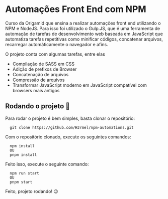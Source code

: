 # Automações Front End com NPM

Curso da Origamid que ensina a realizar automações front end utilizando o NPM e NodeJS. Para isso foi utilizado o Gulp.JS, que é uma 
ferramenta de automação de tarefas de desenvolvimento web baseada em JavaScript que automatiza tarefas repetitivas como
minificar códigos, concatenar arquivos, recarregar automáticamente o navegador e afins.

O projeto conta com algumas tarefas, entre elas

- Compilação de SASS em CSS
- Adição de prefixos de Browser
- Concatenação de arquivos
- Compressão de arquivos
- Transformar JavaScript moderno em JavaScript compatível com browsers mais antigos

## Rodando o projeto 🚀

Para rodar o projeto é bem simples, basta clonar o repositório:

```
  git clone https://github.com/H3rmel/npm-automations.git
```

Com o repositório clonado, execute os seguintes comandos:

```
  npm install
  OU
  pnpm install
```

Feito isso, execute o seguinte comando:

```
  npm run start
  OU
  pnpm start
```

Feito, projeto rodando! 😉
